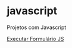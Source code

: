 # javascript
Projetos com Javascript

 <a href="https://philipepereira10.github.io/javascript/formulariojs/index.html"> Executar Formulário JS</a>